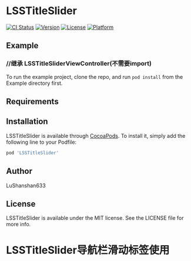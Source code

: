 
# LSSTitleSlider

[![CI Status](https://img.shields.io/travis/LuShanshan633/LSSTitleSlider.svg?style=flat)](https://travis-ci.org/LuShanshan633/LSSTitleSlider)
[![Version](https://img.shields.io/cocoapods/v/LSSTitleSlider.svg?style=flat)](https://cocoapods.org/pods/LSSTitleSlider)
[![License](https://img.shields.io/cocoapods/l/LSSTitleSlider.svg?style=flat)](https://cocoapods.org/pods/LSSTitleSlider)
[![Platform](https://img.shields.io/cocoapods/p/LSSTitleSlider.svg?style=flat)](https://cocoapods.org/pods/LSSTitleSlider)

## Example
### //继承 LSSTitleSliderViewController(不需要import)

To run the example project, clone the repo, and run `pod install` from the Example directory first.

## Requirements

## Installation

LSSTitleSlider is available through [CocoaPods](https://cocoapods.org). To install
it, simply add the following line to your Podfile:

```ruby
pod 'LSSTitleSlider'
```

## Author

LuShanshan633

## License

LSSTitleSlider is available under the MIT license. See the LICENSE file for more info.

# LSSTitleSlider导航栏滑动标签使用
